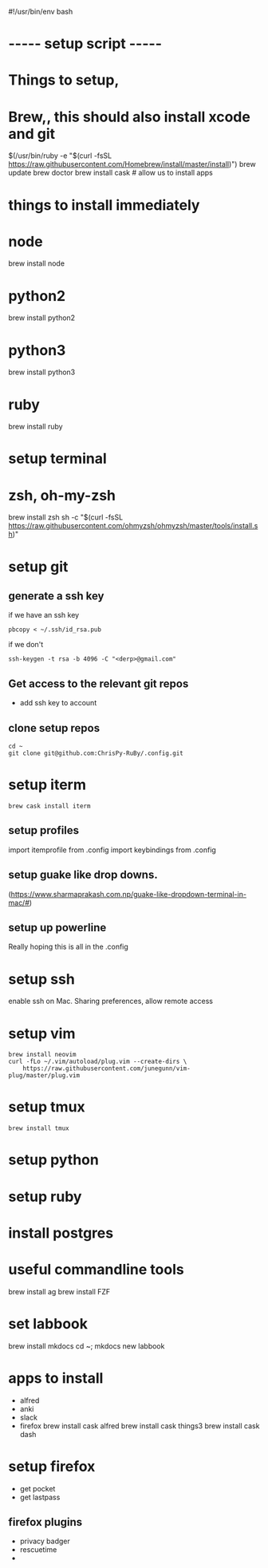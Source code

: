 #!/usr/bin/env bash

# ----- setup script -----
# Things to setup, 

# Brew,, this should also install xcode and git
$(/usr/bin/ruby -e "$(curl -fsSL https://raw.githubusercontent.com/Homebrew/install/master/install)")
brew update 
brew doctor
brew install cask # allow us to install apps

# things to install immediately
# node
brew install node
# python2 
brew install python2
# python3
brew install python3
# ruby
brew install ruby


# setup terminal

# zsh, oh-my-zsh
brew install zsh
sh -c "$(curl -fsSL https://raw.githubusercontent.com/ohmyzsh/ohmyzsh/master/tools/install.sh)"

# setup git 

## generate a ssh key

if we have an ssh key
```
pbcopy < ~/.ssh/id_rsa.pub
```
if we don't
```
ssh-keygen -t rsa -b 4096 -C "<derp>@gmail.com"
```

## Get access to the relevant git repos
- add ssh key to account

## clone setup repos
```
cd ~
git clone git@github.com:ChrisPy-RuBy/.config.git
```

# setup iterm
```
brew cask install iterm
```
## setup profiles
import itemprofile from .config
import keybindings from .config

## setup guake like drop downs.
(https://www.sharmaprakash.com.np/guake-like-dropdown-terminal-in-mac/#)

## setup up powerline
Really hoping this is all in the .config

# setup ssh

enable ssh on Mac. Sharing preferences, allow remote access

# setup vim
```
brew install neovim
curl -fLo ~/.vim/autoload/plug.vim --create-dirs \
    https://raw.githubusercontent.com/junegunn/vim-plug/master/plug.vim
```

# setup tmux
```
brew install tmux
```

# setup python

# setup ruby

# install postgres

# useful commandline tools
brew install ag
brew install FZF


# set labbook
brew install mkdocs
cd ~; mkdocs new labbook

# apps to install
- alfred
- anki
- slack
- firefox
brew install cask alfred
brew install cask things3
brew install cask dash

# setup firefox
- get pocket 
- get lastpass

## firefox plugins
- privacy badger
- rescuetime
- 

